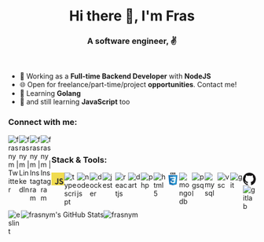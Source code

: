 <h1 align=center>Hi there 👋, I'm Fras</h1>

<h3 align=center>A software engineer,  ✌️</h3>

<br />

- 🔭 Working as a **Full-time Backend Developer** with **NodeJS**
- 🌐 Open for freelance/part-time/project **opportunities**. Contact me!
- 🌱 Learning **Golang**
- 🧓 and still learning **JavaScript** too


### Connect with me:

[<img align="left" alt="frasnym | Twitter" width="22px" src="https://www.vectorlogo.zone/logos/twitter/twitter-tile.svg" />][twitter]
[<img align="left" alt="frasnym | LinkedIn" width="22px" src="https://www.vectorlogo.zone/logos/linkedin/linkedin-tile.svg" />][linkedin]
[<img align="left" alt="frasnym | Instagram" width="22px" src="https://www.vectorlogo.zone/logos/instagram/instagram-icon.svg" />][instagram]
[<img align="left" alt="frasnym | Instagram" width="22px" src="https://www.vectorlogo.zone/logos/devto/devto-icon.svg" />][devto]

[twitter]: https://twitter.com/FrastyawanN
[instagram]: https://www.instagram.com/frastyawannym
[linkedin]: https://www.linkedin.com/in/frasnym
[devto]: https://dev.to/frasnym/

<br />

### Stack & Tools:

<img align="left" alt="javascript" width="26px" src="https://raw.githubusercontent.com/github/explore/80688e429a7d4ef2fca1e82350fe8e3517d3494d/topics/javascript/javascript.png" />
<img align="left" alt="typescript" width="26px" src="https://www.vectorlogo.zone/logos/typescriptlang/typescriptlang-icon.svg" />
<img align="left" alt="nodejs" width="26px" src="https://www.vectorlogo.zone/logos/nodejs/nodejs-icon.svg" />
<img align="left" alt="docker" width="26px" src="https://www.vectorlogo.zone/logos/docker/docker-icon.svg" />
<img align="left" alt="jest" width="26px" src="https://www.vectorlogo.zone/logos/jestjsio/jestjsio-icon.svg" />
<img align="left" alt="reactjs" width="26px" src="https://www.vectorlogo.zone/logos/reactjs/reactjs-icon.svg" />
<img align="left" alt="dart" width="26px" src="https://www.vectorlogo.zone/logos/dartlang/dartlang-icon.svg" />
<img align="left" alt="php" width="26px" src="https://www.vectorlogo.zone/logos/php/php-icon.svg" />
<img align="left" alt="html5" width="26px" src="https://www.vectorlogo.zone/logos/w3_html5/w3_html5-icon.svg" />
<img align="left" alt="css3" width="26px" src="https://raw.githubusercontent.com/github/explore/80688e429a7d4ef2fca1e82350fe8e3517d3494d/topics/css/css.png" />
<img align="left" alt="mongodb" width="26px" src="https://www.vectorlogo.zone/logos/mongodb/mongodb-icon.svg" />
<img align="left" alt="pgsql" width="26px" src="https://www.vectorlogo.zone/logos/postgresql/postgresql-icon.svg" />
<img align="left" alt="mysql" width="26px" src="https://www.vectorlogo.zone/logos/mysql/mysql-official.svg" />

<img align="left" alt="vsc" width="26px" src="https://www.vectorlogo.zone/logos/visualstudio_code/visualstudio_code-icon.svg" />
<img align="left" alt="git" width="26px" src="https://www.vectorlogo.zone/logos/git-scm/git-scm-icon.svg" />
<img align="left" alt="github" width="26px" src="https://raw.githubusercontent.com/github/explore/78df643247d429f6cc873026c0622819ad797942/topics/github/github.png" />
<img align="left" alt="gitlab" width="26px" src="https://www.vectorlogo.zone/logos/gitlab/gitlab-icon.svg" />
<img align="left" alt="eslint" width="26px" src="https://www.vectorlogo.zone/logos/eslint/eslint-icon.svg" />

<br />
<hr />

<img align="left" alt="frasnym's GitHub Stats" src="https://github-readme-stats.codestackr.vercel.app/api?username=frasnym&show_icons=true&hide_border=false" />

<br />

<img align="left" src="https://github-readme-stats.vercel.app/api/top-langs/?username=frasnym&layout=compact&hide=html" alt="frasnym" />

<!--
**frasnym/frasnym** is a ✨ _special_ ✨ repository because its `README.md` (this file) appears on your GitHub profile.

Here are some ideas to get you started:

- 👯 I’m looking to collaborate on ...
- 🤔 I’m looking for help with ...
- 💬 Ask me about ...
- 📫 How to reach me: ...
- 😄 Pronouns: ...
- ⚡ Fun fact: ...
-->
